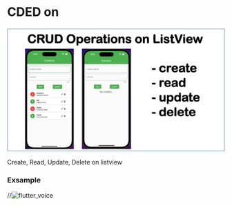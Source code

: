 # CDED on
![cdrd_listview](/adrd_listview.png)

Create, Read, Update, Delete on listview



### Exsample
//![flutter_voice](/flutter_voice.gif)


